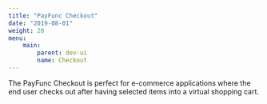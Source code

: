 ```yaml
---
title: "PayFunc Checkout"
date: "2019-08-01"
weight: 20
menu: 
    main:
        parent: dev-ui
        name: Checkout
---
```


The PayFunc Checkout is perfect for e-commerce applications where the end user checks out after having selected items into a virtual shopping cart.
